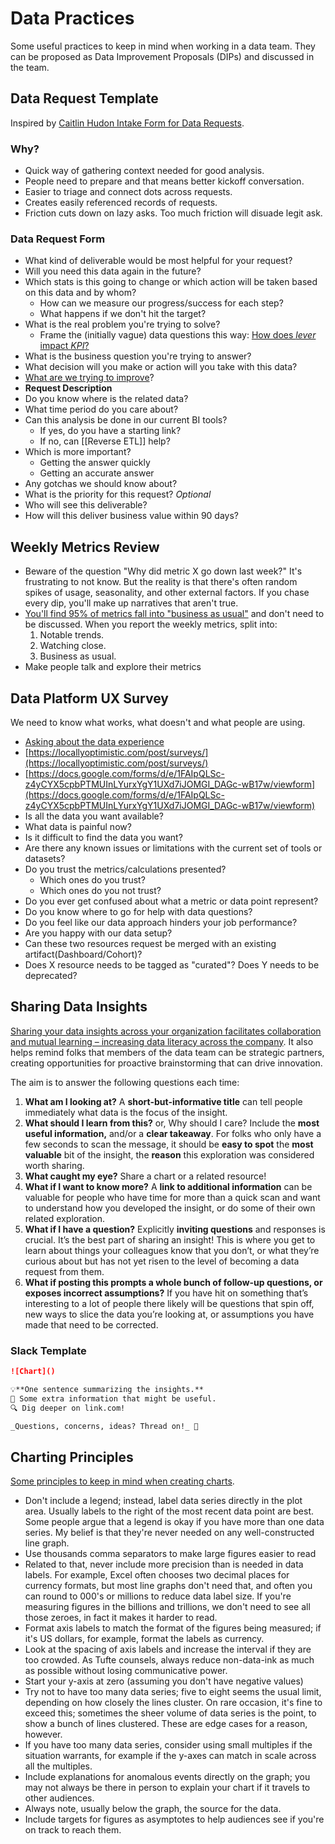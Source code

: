 # Data Practices

Some useful practices to keep in mind when working in a data team. They can be proposed as Data Improvement Proposals (DIPs) and discussed in the team.

## Data Request Template

Inspired by [Caitlin Hudon Intake Form for Data Requests](https://caitlinhudon.com/2020/09/16/data-intake-form/).

### Why?

- Quick way of gathering context needed for good analysis.
- People need to prepare and that means better kickoff conversation.
- Easier to triage and connect dots across requests.
- Creates easily referenced records of requests.
- Friction cuts down on lazy asks. Too much friction will disuade legit ask.

### Data Request Form

- What kind of deliverable would be most helpful for your request?
- Will you need this data again in the future?
- Which stats is this going to change or which action will be taken based on this data and by whom?
  - How can we measure our progress/success for each step?
  - What happens if we don't hit the target?
- What is the real problem you're trying to solve?
  - Frame the (initially vague) data questions this way: [How does _lever_ impact _KPI_?](https://www.narrator.ai/blog/how-i-frame-data-questions-to-make-analyses-more-useful/)
- What is the business question you're trying to answer?
- What decision will you make or action will you take with this data?
- [What are we trying to improve](https://twitter.com/ergestx/status/1758538405695086829)?
- **Request Description**
- Do you know where is the related data?
- What time period do you care about?
- Can this analysis be done in our current BI tools?
  - If yes, do you have a starting link?
  - If no, can [[Reverse ETL]] help?
- Which is more important?
  - Getting the answer quickly
  - Getting an accurate answer
- Any gotchas we should know about?
- What is the priority for this request? _Optional_
- Who will see this deliverable?
- How will this deliver business value within 90 days?

## Weekly Metrics Review

- Beware of the question "Why did metric X go down last week?" It's frustrating to not know. But the reality is that there's often random spikes of usage, seasonality, and other external factors. If you chase every dip, you'll make up narratives that aren't true.
- [You'll find 95% of metrics fall into "business as usual"](https://twitter.com/teej_m/status/1293637500703924225) and don't need to be discussed. When you report the weekly metrics, split into:
  1. Notable trends.
  2. Watching close.
  3. Business as usual.
- Make people talk and explore their metrics

## Data Platform UX Survey

We need to know what works, what doesn't and what people are using.

- [Asking about the data experience](https://docs.google.com/forms/d/e/1FAIpQLSfufs_0zOGlFiE6oqrdZU7xCi399CBYbIlZkAMe15GTRRcPZA/viewform)
- [https://locallyoptimistic.com/post/surveys/](https://locallyoptimistic.com/post/surveys/)
- [https://docs.google.com/forms/d/e/1FAIpQLSc-z4yCYX5cpbPTMUInLYurxYgY1UXd7iJOMGI_DAGc-wB17w/viewform](https://docs.google.com/forms/d/e/1FAIpQLSc-z4yCYX5cpbPTMUInLYurxYgY1UXd7iJOMGI_DAGc-wB17w/viewform)
- Is all the data you want available?
- What data is painful now?
- Is it difficult to find the data you want?
- Are there any known issues or limitations with the current set of tools or datasets?
- Do you trust the metrics/calculations presented?
  - Which ones do you trust?
  - Which ones do you not trust?
- Do you ever get confused about what a metric or data point represent?
- Do you know where to go for help with data questions?
- Do you feel like our data approach hinders your job performance?
- Are you happy with our data setup?
- Can these two resources request be merged with an existing artifact(Dashboard/Cohort)?
- Does X resource needs to be tagged as "curated"? Does Y needs to be deprecated?

## Sharing Data Insights

[Sharing your data insights across your organization facilitates collaboration and mutual learning – increasing data literacy across the company](https://locallyoptimistic.com/post/share-your-data-insights-to-engage-your-colleagues/). It also helps remind folks that members of the data team can be strategic partners, creating opportunities for proactive brainstorming that can drive innovation.

The aim is to answer the following questions each time:

1. **What am I looking at?** A **short-but-informative title** can tell people immediately what data is the focus of the insight.
2. **What should I learn from this?** or, Why should I care? Include the **most useful information,** and/or a **clear takeaway**. For folks who only have a few seconds to scan the message, it should be **easy to spot** the **most valuable** bit of the insight, the **reason** this exploration was considered worth sharing.
3. **What caught my eye?** Share a chart or a related resource!
4. **What if I want to know more?** A **link to additional information** can be valuable for people who have time for more than a quick scan and want to understand how you developed the insight, or do some of their own related exploration.
5. **What if I have a question?** Explicitly **inviting questions** and responses is crucial. It’s the best part of sharing an insight! This is where you get to learn about things your colleagues know that you don’t, or what they’re curious about but has not yet risen to the level of becoming a data request from them.
6. **What if posting this prompts a whole bunch of follow-up questions, or exposes incorrect assumptions?** If you have hit on something that’s interesting to a lot of people there likely will be questions that spin off, new ways to slice the data you’re looking at, or assumptions you have made that need to be corrected.

### Slack Template

```md
![Chart]()

💡**One sentence summarizing the insights.**
📝 Some extra information that might be useful.
🔍 Dig deeper on link.com!

_Questions, concerns, ideas? Thread on!_ 🧵
```

## Charting Principles

[Some principles to keep in mind when creating charts](https://www.eugenewei.com/blog/2017/11/13/remove-the-legend).

- Don't include a legend; instead, label data series directly in the plot area. Usually labels to the right of the most recent data point are best. Some people argue that a legend is okay if you have more than one data series. My belief is that they're never needed on any well-constructed line graph.
- Use thousands comma separators to make large figures easier to read
- Related to that, never include more precision than is needed in data labels. For example, Excel often chooses two decimal places for currency formats, but most line graphs don't need that, and often you can round to 000's or millions to reduce data label size. If you're measuring figures in the billions and trillions, we don't need to see all those zeroes, in fact it makes it harder to read.
- Format axis labels to match the format of the figures being measured; if it's US dollars, for example, format the labels as currency.
- Look at the spacing of axis labels and increase the interval if they are too crowded. As Tufte counsels, always reduce non-data-ink as much as possible without losing communicative power.
- Start your y-axis at zero (assuming you don't have negative values)
- Try not to have too many data series; five to eight seems the usual limit, depending on how closely the lines cluster. On rare occasion, it's fine to exceed this; sometimes the sheer volume of data series is the point, to show a bunch of lines clustered. These are edge cases for a reason, however.
- If you have too many data series, consider using small multiples if the situation warrants, for example if the y-axes can match in scale across all the multiples.
- Include explanations for anomalous events directly on the graph; you may not always be there in person to explain your chart if it travels to other audiences.
- Always note, usually below the graph, the source for the data.
- Include targets for figures as asymptotes to help audiences see if you're on track to reach them.

